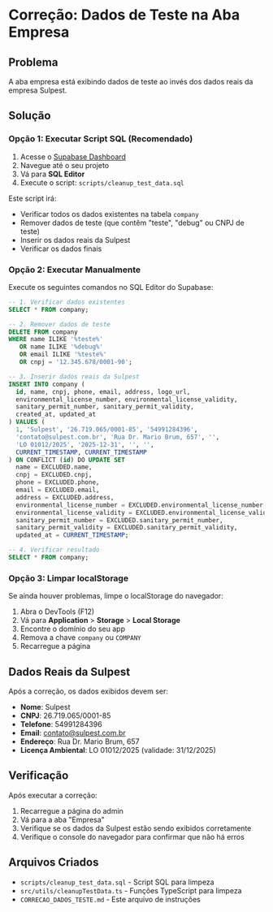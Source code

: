 # Correção: Dados de Teste na Aba Empresa

## Problema
A aba empresa está exibindo dados de teste ao invés dos dados reais da empresa Sulpest.

## Solução

### Opção 1: Executar Script SQL (Recomendado)

1. Acesse o [Supabase Dashboard](https://supabase.com/dashboard)
2. Navegue até o seu projeto
3. Vá para **SQL Editor**
4. Execute o script: `scripts/cleanup_test_data.sql`

Este script irá:
- Verificar todos os dados existentes na tabela `company`
- Remover dados de teste (que contêm "teste", "debug" ou CNPJ de teste)
- Inserir os dados reais da Sulpest
- Verificar os dados finais

### Opção 2: Executar Manualmente

Execute os seguintes comandos no SQL Editor do Supabase:

```sql
-- 1. Verificar dados existentes
SELECT * FROM company;

-- 2. Remover dados de teste
DELETE FROM company 
WHERE name ILIKE '%teste%' 
   OR name ILIKE '%debug%' 
   OR email ILIKE '%teste%' 
   OR cnpj = '12.345.678/0001-90';

-- 3. Inserir dados reais da Sulpest
INSERT INTO company (
  id, name, cnpj, phone, email, address, logo_url,
  environmental_license_number, environmental_license_validity,
  sanitary_permit_number, sanitary_permit_validity,
  created_at, updated_at
) VALUES (
  1, 'Sulpest', '26.719.065/0001-85', '54991284396',
  'contato@sulpest.com.br', 'Rua Dr. Mario Brum, 657', '',
  'LO 01012/2025', '2025-12-31', '', '',
  CURRENT_TIMESTAMP, CURRENT_TIMESTAMP
) ON CONFLICT (id) DO UPDATE SET
  name = EXCLUDED.name,
  cnpj = EXCLUDED.cnpj,
  phone = EXCLUDED.phone,
  email = EXCLUDED.email,
  address = EXCLUDED.address,
  environmental_license_number = EXCLUDED.environmental_license_number,
  environmental_license_validity = EXCLUDED.environmental_license_validity,
  sanitary_permit_number = EXCLUDED.sanitary_permit_number,
  sanitary_permit_validity = EXCLUDED.sanitary_permit_validity,
  updated_at = CURRENT_TIMESTAMP;

-- 4. Verificar resultado
SELECT * FROM company;
```

### Opção 3: Limpar localStorage

Se ainda houver problemas, limpe o localStorage do navegador:

1. Abra o DevTools (F12)
2. Vá para **Application** > **Storage** > **Local Storage**
3. Encontre o domínio do seu app
4. Remova a chave `company` ou `COMPANY`
5. Recarregue a página

## Dados Reais da Sulpest

Após a correção, os dados exibidos devem ser:

- **Nome**: Sulpest
- **CNPJ**: 26.719.065/0001-85
- **Telefone**: 54991284396
- **Email**: contato@sulpest.com.br
- **Endereço**: Rua Dr. Mario Brum, 657
- **Licença Ambiental**: LO 01012/2025 (validade: 31/12/2025)

## Verificação

Após executar a correção:

1. Recarregue a página do admin
2. Vá para a aba "Empresa"
3. Verifique se os dados da Sulpest estão sendo exibidos corretamente
4. Verifique o console do navegador para confirmar que não há erros

## Arquivos Criados

- `scripts/cleanup_test_data.sql` - Script SQL para limpeza
- `src/utils/cleanupTestData.ts` - Funções TypeScript para limpeza
- `CORRECAO_DADOS_TESTE.md` - Este arquivo de instruções 
